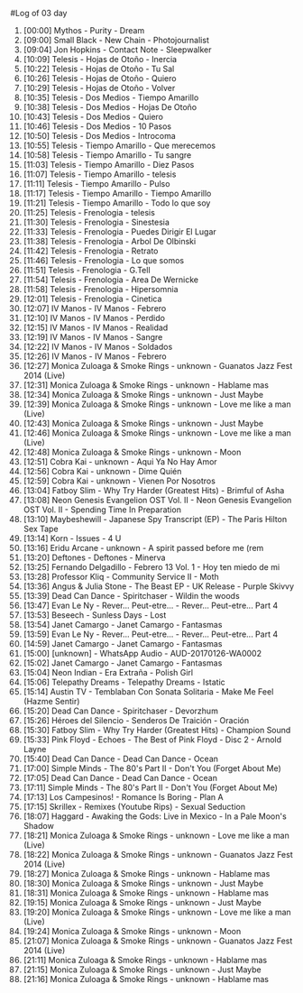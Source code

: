 #Log of 03 day

1. [00:00] Mythos - Purity - Dream
1. [09:00] Small Black - New Chain - Photojournalist
1. [09:04] Jon Hopkins - Contact Note - Sleepwalker
1. [10:09] Telesis - Hojas de Otoño - Inercia
1. [10:22] Telesis - Hojas de Otoño - Tu Sal
1. [10:26] Telesis - Hojas de Otoño - Quiero
1. [10:29] Telesis - Hojas de Otoño - Volver
1. [10:35] Telesis - Dos Medios - Tiempo Amarillo
1. [10:38] Telesis - Dos Medios - Hojas De Otoño
1. [10:43] Telesis - Dos Medios - Quiero
1. [10:46] Telesis - Dos Medios - 10 Pasos
1. [10:50] Telesis - Dos Medios - Introcoma
1. [10:55] Telesis - Tiempo Amarillo - Que merecemos
1. [10:58] Telesis - Tiempo Amarillo - Tu sangre
1. [11:03] Telesis - Tiempo Amarillo - Diez Pasos
1. [11:07] Telesis - Tiempo Amarillo - telesis
1. [11:11] Telesis - Tiempo Amarillo - Pulso
1. [11:17] Telesis - Tiempo Amarillo - Tiempo Amarillo
1. [11:21] Telesis - Tiempo Amarillo - Todo lo que soy
1. [11:25] Telesis - Frenologia - telesis
1. [11:30] Telesis - Frenologia - Sinestesia
1. [11:33] Telesis - Frenologia - Puedes Dirigir El Lugar
1. [11:38] Telesis - Frenologia - Arbol De Olbinski
1. [11:42] Telesis - Frenologia - Retrato
1. [11:46] Telesis - Frenologia - Lo que somos
1. [11:51] Telesis - Frenologia - G.Tell
1. [11:54] Telesis - Frenologia - Area De Wernicke
1. [11:58] Telesis - Frenologia - Hipersomnia
1. [12:01] Telesis - Frenologia - Cinetica
1. [12:07] IV Manos - IV Manos - Febrero
1. [12:10] IV Manos - IV Manos - Perdido
1. [12:15] IV Manos - IV Manos - Realidad
1. [12:19] IV Manos - IV Manos - Sangre
1. [12:22] IV Manos - IV Manos - Soldados
1. [12:26] IV Manos - IV Manos - Febrero
1. [12:27] Monica Zuloaga & Smoke Rings - unknown - Guanatos Jazz Fest 2014 (Live)
1. [12:31] Monica Zuloaga & Smoke Rings - unknown - Hablame mas
1. [12:34] Monica Zuloaga & Smoke Rings - unknown - Just Maybe
1. [12:39] Monica Zuloaga & Smoke Rings - unknown - Love me like a man (Live)
1. [12:43] Monica Zuloaga & Smoke Rings - unknown - Just Maybe
1. [12:46] Monica Zuloaga & Smoke Rings - unknown - Love me like a man (Live)
1. [12:48] Monica Zuloaga & Smoke Rings - unknown - Moon
1. [12:51] Cobra Kai - unknown - Aqui Ya No Hay Amor
1. [12:56] Cobra Kai - unknown - Dime Quién
1. [12:59] Cobra Kai - unknown - Vienen Por Nosotros
1. [13:04] Fatboy Slim - Why Try Harder (Greatest Hits) - Brimful of Asha
1. [13:08] Neon Genesis Evangelion OST Vol. II - Neon Genesis Evangelion OST Vol. II - Spending Time In Preparation
1. [13:10] Maybeshewill - Japanese Spy Transcript (EP) - The Paris Hilton Sex Tape
1. [13:14] Korn - Issues - 4 U
1. [13:16] Eridu Arcane - unknown - A spirit passed before me (rem
1. [13:20] Deftones - Deftones - Minerva
1. [13:25] Fernando Delgadillo - Febrero 13 Vol. 1 - Hoy ten miedo de mi
1. [13:28] Professor Kliq - Community Service II - Moth
1. [13:36] Angus & Julia Stone - The Beast EP - UK Release - Purple Skivvy
1. [13:39] Dead Can Dance - Spiritchaser - Wildin the woods
1. [13:47] Evan Le Ny - Rever... Peut-etre... - Rever... Peut-etre... Part 4
1. [13:53] Beseech - Sunless Days - Lost
1. [13:54] Janet Camargo - Janet Camargo - Fantasmas
1. [13:59] Evan Le Ny - Rever... Peut-etre... - Rever... Peut-etre... Part 4
1. [14:59] Janet Camargo - Janet Camargo - Fantasmas
1. [15:00] [unknown] - WhatsApp Audio - AUD-20170126-WA0002
1. [15:02] Janet Camargo - Janet Camargo - Fantasmas
1. [15:04] Neon Indian - Era Extraña - Polish Girl
1. [15:06] Telepathy Dreams - Telepathy Dreams - Istatic
1. [15:14] Austin TV - Temblaban Con Sonata Solitaria - Make Me Feel (Hazme Sentir)
1. [15:20] Dead Can Dance - Spiritchaser - Devorzhum
1. [15:26] Héroes del Silencio - Senderos De Traición - Oración
1. [15:30] Fatboy Slim - Why Try Harder (Greatest Hits) - Champion Sound
1. [15:33] Pink Floyd - Echoes - The Best of Pink Floyd - Disc 2 - Arnold Layne
1. [15:40] Dead Can Dance - Dead Can Dance - Ocean
1. [17:00] Simple Minds - The 80's Part II - Don't You (Forget About Me)
1. [17:05] Dead Can Dance - Dead Can Dance - Ocean
1. [17:11] Simple Minds - The 80's Part II - Don't You (Forget About Me)
1. [17:13] Los Campesinos! - Romance Is Boring - Plan A
1. [17:15] Skrillex - Remixes (Youtube Rips) - Sexual Seduction
1. [18:07] Haggard - Awaking the Gods: Live in Mexico - In a Pale Moon's Shadow
1. [18:21] Monica Zuloaga & Smoke Rings - unknown - Love me like a man (Live)
1. [18:22] Monica Zuloaga & Smoke Rings - unknown - Guanatos Jazz Fest 2014 (Live)
1. [18:27] Monica Zuloaga & Smoke Rings - unknown - Hablame mas
1. [18:30] Monica Zuloaga & Smoke Rings - unknown - Just Maybe
1. [18:31] Monica Zuloaga & Smoke Rings - unknown - Hablame mas
1. [19:15] Monica Zuloaga & Smoke Rings - unknown - Just Maybe
1. [19:20] Monica Zuloaga & Smoke Rings - unknown - Love me like a man (Live)
1. [19:24] Monica Zuloaga & Smoke Rings - unknown - Moon
1. [21:07] Monica Zuloaga & Smoke Rings - unknown - Guanatos Jazz Fest 2014 (Live)
1. [21:11] Monica Zuloaga & Smoke Rings - unknown - Hablame mas
1. [21:15] Monica Zuloaga & Smoke Rings - unknown - Just Maybe
1. [21:16] Monica Zuloaga & Smoke Rings - unknown - Hablame mas
